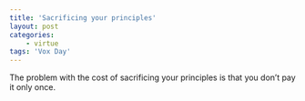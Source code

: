 ```yaml
---
title: 'Sacrificing your principles'
layout: post
categories:
    - virtue
tags: 'Vox Day'
---
```


The problem with the cost of sacrificing your principles is that you don’t pay it only once.